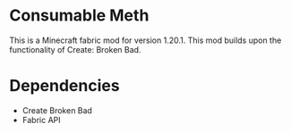# Consumable Meth

This is a Minecraft fabric mod for version 1.20.1.
This mod builds upon the functionality of Create: Broken Bad.

# Dependencies

* Create Broken Bad
* Fabric API
